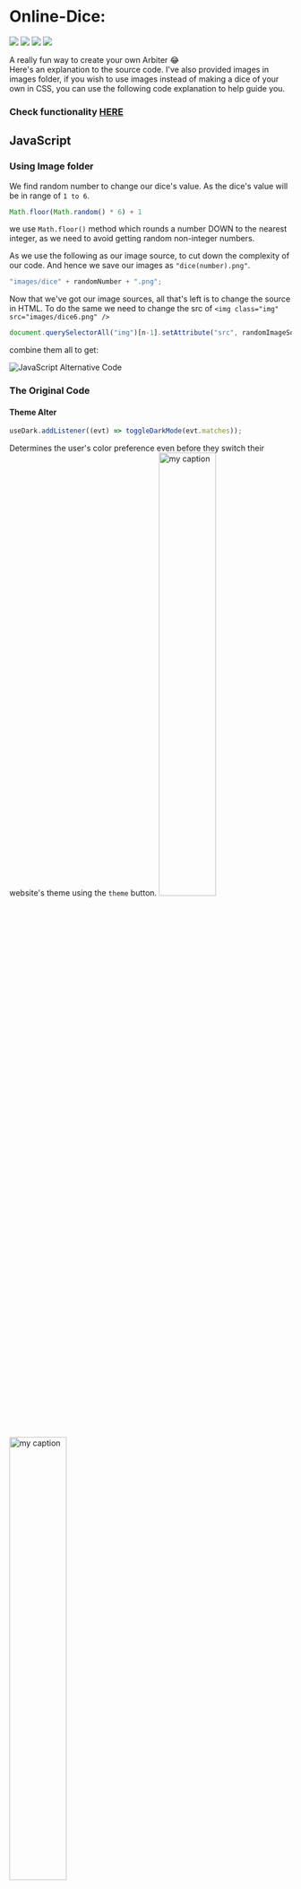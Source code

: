 # Online-Dice: 
![](https://img.shields.io/website-up-down-green-red/http/monip.org.svg)
![](https://img.shields.io/badge/HTML5-E34F26?style=for-the-badge&logo=html5&logoColor=white)
![](https://img.shields.io/badge/Sass-CC6699?style=for-the-badge&logo=sass&logoColor=white)
![](https://img.shields.io/badge/JavaScript-F7DF1E?style=for-the-badge&logo=javascript&logoColor=black)

A really fun way to create your own Arbiter 😂 </br>
Here's an explanation to the source code. I've also provided images in images folder, if you wish to use images instead of making a dice of your own in CSS, you can use the following code explanation to help guide you. 
### Check functionality [HERE](https://sanjanastyles.github.io/online-dice/)
<div>

## JavaScript
### Using Image folder
<p>

We find random number to change our dice's value. As the dice's value will be in range of `1 to 6`. 
```js
Math.floor(Math.random() * 6) + 1
```
we use `Math.floor()` method which rounds a number DOWN to the nearest integer, as we need to avoid getting random non-integer numbers.
</p>
<p>

As we use the following as our image source, to cut down the complexity of our code. And hence we save our images as `"dice(number).png"`.
```js
"images/dice" + randomNumber + ".png";
```
</p>
<p>

Now that we've got our image sources, all that's left is to change the source in HTML. To do the same we need to change the src of  `<img class="img" src="images/dice6.png" />` 
```js
document.querySelectorAll("img")[n-1].setAttribute("src", randomImageSource-n);
```
</p>
combine them all to get:

![JavaScript Alternative Code](https://cdn.discordapp.com/attachments/947060629066354689/993809785197703288/unknown.png)

### The Original Code
#### Theme Alter 

```js
useDark.addListener((evt) => toggleDarkMode(evt.matches));
```
Determines the user's color preference even before they switch their website's theme using the `theme` button.
<img src="https://cdn.discordapp.com/attachments/947060629066354689/993829602394918963/unknown.png" alt="my caption" style="width: 45%;"/> <img src="https://cdn.discordapp.com/attachments/947060629066354689/993829715175538718/unknown.png" alt="my caption" style="width: 45%;"/>
</div>


